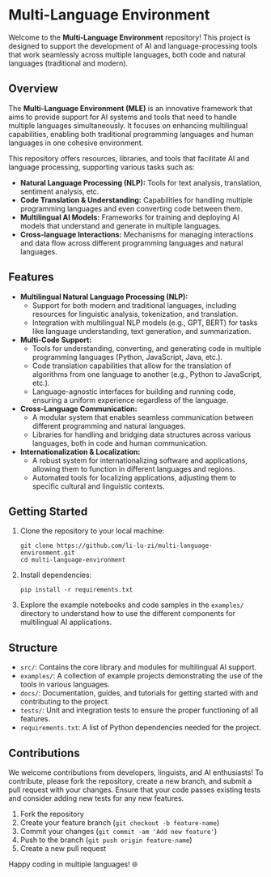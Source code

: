 <h1>Multi-Language Environment</h1>

<p>Welcome to the <strong>Multi-Language Environment</strong> repository! This project is designed to support the development of AI and language-processing tools that work seamlessly across multiple languages, both code and natural languages (traditional and modern).</p>

<h2>Overview</h2>

<p>The <strong>Multi-Language Environment (MLE)</strong> is an innovative framework that aims to provide support for AI systems and tools that need to handle multiple languages simultaneously. It focuses on enhancing multilingual capabilities, enabling both traditional programming languages and human languages in one cohesive environment.</p>

<p>This repository offers resources, libraries, and tools that facilitate AI and language processing, supporting various tasks such as:</p>

<ul>
  <li><strong>Natural Language Processing (NLP):</strong> Tools for text analysis, translation, sentiment analysis, etc.</li>
  <li><strong>Code Translation & Understanding:</strong> Capabilities for handling multiple programming languages and even converting code between them.</li>
  <li><strong>Multilingual AI Models:</strong> Frameworks for training and deploying AI models that understand and generate in multiple languages.</li>
  <li><strong>Cross-language Interactions:</strong> Mechanisms for managing interactions and data flow across different programming languages and natural languages.</li>
</ul>

<h2>Features</h2>

<ul>
  <li><strong>Multilingual Natural Language Processing (NLP):</strong>
    <ul>
      <li>Support for both modern and traditional languages, including resources for linguistic analysis, tokenization, and translation.</li>
      <li>Integration with multilingual NLP models (e.g., GPT, BERT) for tasks like language understanding, text generation, and summarization.</li>
    </ul>
  </li>

  <li><strong>Multi-Code Support:</strong>
    <ul>
      <li>Tools for understanding, converting, and generating code in multiple programming languages (Python, JavaScript, Java, etc.).</li>
      <li>Code translation capabilities that allow for the translation of algorithms from one language to another (e.g., Python to JavaScript, etc.).</li>
      <li>Language-agnostic interfaces for building and running code, ensuring a uniform experience regardless of the language.</li>
    </ul>
  </li>

  <li><strong>Cross-Language Communication:</strong>
    <ul>
      <li>A modular system that enables seamless communication between different programming and natural languages.</li>
      <li>Libraries for handling and bridging data structures across various languages, both in code and human communication.</li>
    </ul>
  </li>

  <li><strong>Internationalization & Localization:</strong>
    <ul>
      <li>A robust system for internationalizing software and applications, allowing them to function in different languages and regions.</li>
      <li>Automated tools for localizing applications, adjusting them to specific cultural and linguistic contexts.</li>
    </ul>
  </li>
</ul>

<h2>Getting Started</h2>

<ol>
  <li>Clone the repository to your local machine:
    <pre><code>git clone https://github.com/li-lu-zi/multi-language-environment.git
cd multi-language-environment</code></pre>
  </li>

  <li>Install dependencies:
    <pre><code>pip install -r requirements.txt</code></pre>
  </li>

  <li>Explore the example notebooks and code samples in the <code>examples/</code> directory to understand how to use the different components for multilingual AI applications.</li>
</ol>

<h2>Structure</h2>

<ul>
  <li><code>src/</code>: Contains the core library and modules for multilingual AI support.</li>
  <li><code>examples/</code>: A collection of example projects demonstrating the use of the tools in various languages.</li>
  <li><code>docs/</code>: Documentation, guides, and tutorials for getting started with and contributing to the project.</li>
  <li><code>tests/</code>: Unit and integration tests to ensure the proper functioning of all features.</li>
  <li><code>requirements.txt</code>: A list of Python dependencies needed for the project.</li>
</ul>

<h2>Contributions</h2>

<p>We welcome contributions from developers, linguists, and AI enthusiasts! To contribute, please fork the repository, create a new branch, and submit a pull request with your changes. Ensure that your code passes existing tests and consider adding new tests for any new features.</p>

<ol>
  <li>Fork the repository</li>
  <li>Create your feature branch (<code>git checkout -b feature-name</code>)</li>
  <li>Commit your changes (<code>git commit -am 'Add new feature'</code>)</li>
  <li>Push to the branch (<code>git push origin feature-name</code>)</li>
  <li>Create a new pull request</li>
</ol>

<p>Happy coding in multiple languages! 🌐</p>

